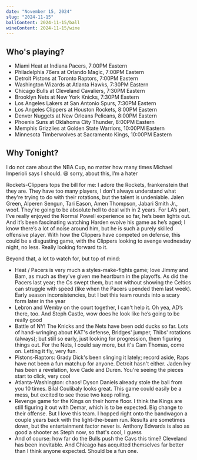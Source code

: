 ```yaml
---
date: "November 15, 2024"
slug: "2024-11-15"
ballContent: 2024-11-15/ball
wineContent: 2024-11-15/wine
---
```


## Who's playing?

- Miami Heat at Indiana Pacers, 7:00PM Eastern
- Philadelphia 76ers at Orlando Magic, 7:00PM Eastern
- Detroit Pistons at Toronto Raptors, 7:00PM Eastern
- Washington Wizards at Atlanta Hawks, 7:30PM Eastern
- Chicago Bulls at Cleveland Cavaliers, 7:30PM Eastern
- Brooklyn Nets at New York Knicks, 7:30PM Eastern
- Los Angeles Lakers at San Antonio Spurs, 7:30PM Eastern
- Los Angeles Clippers at Houston Rockets, 8:00PM Eastern
- Denver Nuggets at New Orleans Pelicans, 8:00PM Eastern
- Phoenix Suns at Oklahoma City Thunder, 8:00PM Eastern
- Memphis Grizzlies at Golden State Warriors, 10:00PM Eastern
- Minnesota Timberwolves at Sacramento Kings, 10:00PM Eastern

## Why Tonight?

I do not care about the NBA Cup, no matter how many times Michael Imperioli says I should. <span class="font-emoji">😆</span> sorry, about this, I’m a hater

Rockets-Clippers tops the bill for me: I adore the Rockets, frankenstein that they are. They have too many players, I don't always understand what they're trying to do with their rotations, but the talent is undeniable. Jalen Green, Alperen Sengun, Tari Eason, Amen Thompson, Jabari Smith Jr., woof. They're going to be absolute hell to deal with in 2 years. For LA’s part, I’ve really enjoyed the Normal Powell experience so far, he’s been lights out. And it’s been fascinating watching Harden evolve his game as he’s aged; I know there’s a lot of noise around him, but he is such a purely skilled offensive player. With how the Clippers have competed on defense, this could be a disgusting game, with the Clippers looking to avenge wednesday night, no less. Really looking forward to it.

Beyond that, a lot to watch for, but top of mind:

- Heat / Pacers is very much a styles-make-fights game; love Jimmy and Bam, as much as they've given me heartburn in the playoffs. As did the Pacers last year; the Cs swept them, but not without showing the Celtics can struggle with speed (like when the Pacers upended them last week). Early season inconsistencies, but I bet this team rounds into a scary form later in the year
- Lebron and Wemby on the court together, I can't help it. Oh yea, AD’s there, too. And Steph Castle, wow does he look like he’s going to be really good
- Battle of NY! The Knicks and the Nets have been odd ducks so far. Lots of hand-wringing about KAT's defense, Bridges' jumper, Thibs' rotations (always); but still so early, just looking for progression, them figuring things out. For the Nets, I could say more, but it's Cam Thomas, come on. Letting it fly, very fun.
- Pistons-Raptors: Grady Dick's been slinging it lately; record aside, Raps have not been a fun matchup for anyone. Detroit hasn't either. Jaden Ivy has been a revelation, love Cade and Duren. You're seeing the pieces start to click, very cool
- Atlanta-Washington: chaos! Dyson Daniels already stole the ball from you 10 times. Bilal Coulibaly looks great. This game could easily be a mess, but excited to see those two keep rolling.
- Revenge game for the Kings on their home floor. I think the Kings are still figuring it out with Demar, which is to be expected. Big change to their offense. But I love this team. I hopped right onto the bandwagon a couple years back with the light-the-beam run. Results are sometimes down, but the entertainment factor never is. Anthony Edwards is also as good a shooter as Steph now, so that's cool, I guess
- And of course: how far do the Bulls push the Cavs this time? Cleveland has been inevitable. And Chicago has acquitted themselves far better than I think anyone expected. Should be a fun one.
